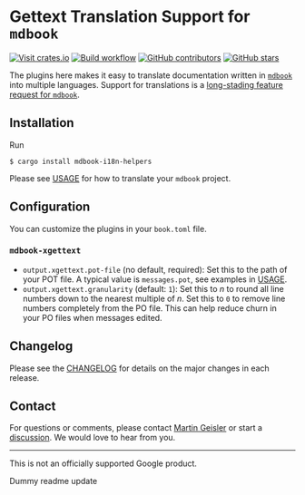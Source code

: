 # Gettext Translation Support for `mdbook`

[![Visit crates.io](https://img.shields.io/crates/v/mdbook-i18n-helpers?style=flat-square)](https://crates.io/crates/mdbook-i18n-helpers)
[![Build workflow](https://img.shields.io/github/actions/workflow/status/google/mdbook-i18n-helpers/test.yml?style=flat-square)](https://github.com/google/mdbook-i18n-helpers/actions/workflows/test.yml?query=branch%3Amain)
[![GitHub contributors](https://img.shields.io/github/contributors/google/mdbook-i18n-helpers?style=flat-square)](https://github.com/google/mdbook-i18n-helpers/graphs/contributors)
[![GitHub stars](https://img.shields.io/github/stars/google/mdbook-i18n-helpers?style=flat-square)](https://github.com/google/mdbook-i18n-helpers/stargazers)

The plugins here makes it easy to translate documentation written in
[`mdbook`](https://github.com/rust-lang/mdBook/) into multiple languages.
Support for translations is a
[long-stading feature request for `mdbook`](https://github.com/rust-lang/mdBook/issues/5).

## Installation

Run

```shell
$ cargo install mdbook-i18n-helpers
```

Please see [USAGE](USAGE.md) for how to translate your `mdbook` project.

## Configuration

You can customize the plugins in your `book.toml` file.

### `mdbook-xgettext`

- `output.xgettext.pot-file` (no default, required): Set this to the path of
  your POT file. A typical value is `messages.pot`, see examples in
  [USAGE](USAGE.md).
- `output.xgettext.granularity` (default: `1`): Set this to _n_ to round all
  line numbers down to the nearest multiple of _n_. Set this to `0` to remove
  line numbers completely from the PO file. This can help reduce churn in your
  PO files when messages edited.

## Changelog

Please see the [CHANGELOG](CHANGELOG.md) for details on the major changes in
each release.

## Contact

For questions or comments, please contact
[Martin Geisler](mailto:mgeisler@google.com) or start a
[discussion](https://github.com/google/mdbook-i18n-helpers/discussions). We
would love to hear from you.

---

This is not an officially supported Google product.

Dummy readme update
